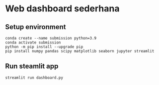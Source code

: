 # Web dashboard sederhana

## Setup environment
```
conda create --name submission python=3.9
conda activate submission
python -m pip install --upgrade pip
pip install numpy pandas scipy matplotlib seaborn jupyter streamlit
```

## Run steamlit app
```
streamlit run dashboard.py
```

